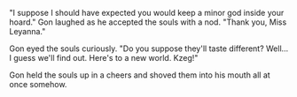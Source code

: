 "I suppose I should have expected you would keep a minor god inside your hoard." Gon laughed as he accepted the souls with a nod. "Thank you, Miss Leyanna."

Gon eyed the souls curiously. "Do you suppose they'll taste different? Well... I guess we'll find out. Here's to a new world.  Kzeg!"

Gon held the souls up in a cheers and shoved them into his mouth all at once somehow.